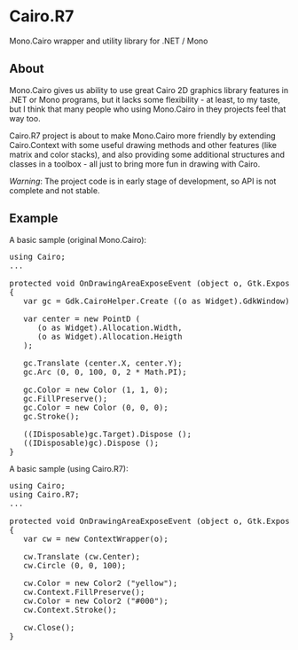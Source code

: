 Cairo.R7
========

Mono.Cairo wrapper and utility library for .NET / Mono

About
-----

Mono.Cairo gives us ability to use great Cairo 2D graphics library features in .NET or Mono programs, 
but it lacks some flexibility - at least, to my taste, but I think that many people who using Mono.Cairo 
in they projects feel that way too.

Cairo.R7 project is about to make Mono.Cairo more friendly by extending Cairo.Context with some useful 
drawing methods and other features (like matrix and color stacks), and also providing some additional 
structures and classes in a toolbox - all just to bring more fun in drawing with Cairo.

*Warning*: The project code is in early stage of development, so API is not complete and not stable. 

Example
-------

A basic sample (original Mono.Cairo): 

<pre>using Cairo;
...

protected void OnDrawingAreaExposeEvent (object o, Gtk.ExposeEventArgs args)
{
   var gc = Gdk.CairoHelper.Create ((o as Widget).GdkWindow);
   
   var center = new PointD ( 
      (o as Widget).Allocation.Width,
      (o as Widget).Allocation.Heigth
   ); 
    
   gc.Translate (center.X, center.Y);
   gc.Arc (0, 0, 100, 0, 2 * Math.PI);

   gc.Color = new Color (1, 1, 0);
   gc.FillPreserve();
   gc.Color = new Color (0, 0, 0);
   gc.Stroke();

   ((IDisposable)gc.Target).Dispose ();
   ((IDisposable)gc).Dispose ();
}</pre>

A basic sample (using Cairo.R7): 

<pre>using Cairo;
using Cairo.R7;
...

protected void OnDrawingAreaExposeEvent (object o, Gtk.ExposeEventArgs args)
{
   var cw = new ContextWrapper(o);
   
   cw.Translate (cw.Center);
   cw.Circle (0, 0, 100);
    
   cw.Color = new Color2 ("yellow");
   cw.Context.FillPreserve();
   cw.Color = new Color2 ("#000");
   cw.Context.Stroke();

   cw.Close();
}</pre>
